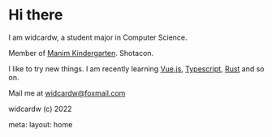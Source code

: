 <!-- @unocss-include -->

# Hi there

I am widcardw, a student major in Computer Science.

Member of [Manim Kindergarten](https://manim.org.cn).
Shotacon.

I like to try new things.
I am recently learning <a href="https://vuejs.org" class="!text-green" target="_blank">Vue.js</a>,
[Typescript](https://www.typescriptlang.org/), <a href="https://rust-lang.org" target="_blank" class="!text-#d14a34">Rust</a> and so on.

Mail me at [widcardw@foxmail.com](mailto:widcardw@foxmail.com)

<div text-gray>

widcardw (c) 2022

</div>

<route lang="yaml">
meta:
    layout: home
</route>

